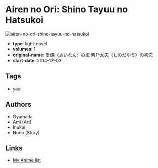 # Airen no Ori: Shino Tayuu no Hatsukoi

![airen-no-ori-shino-tayuu-no-hatsukoi](https://cdn.myanimelist.net/images/manga/3/144211.jpg)

-   **type**: light-novel
-   **volumes**: 1
-   **original-name**: 愛煉〈あいれん〉の檻 紫乃太夫〈しのだゆう〉の初恋
-   **start-date**: 2014-12-03

## Tags

-   yaoi

## Authors

-   Oyamada
-   Ami (Art)
-   Inukai
-   Nono (Story)

## Links

-   [My Anime list](https://myanimelist.net/manga/83227/Airen_no_Ori__Shino_Tayuu_no_Hatsukoi)
